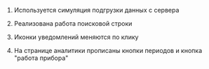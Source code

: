 1. Используется симуляция подгрузки данных с сервера

2. Реализована работа поисковой строки

3. Иконки уведомлений меняются по клику

4. На странице аналитики прописаны кнопки периодов и кнопка "работа прибора"
